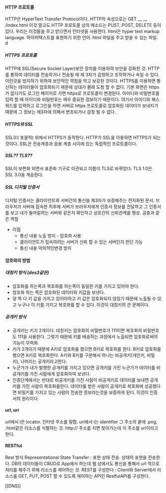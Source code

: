 #### HTTP 프로토콜
HTTP은 HyperText Transfer Protocol이다.
HTTP의 속성으로는 GET __ __ /index.html
이것 말고도 HTTP 프로토콜 상의 메소드는 PUST, POST, DELETE 등이 있다.
우리는 이것들을 주고 받으면서 인터넷을 사용한다.
html은 hyper text markup language. 하이퍼텍스트를 표현하기 위한 언어.
html 파일을 주고 받을 수 있는 파일.
d
##### HTTPS 프로토콜
HTTP에 SSL(Secure Socket Layer)보안 장치를 이용하여 보안을 강화한 것. HTTP를 통하여 데이터를 전송하거나 전송될 때 제 3자가 감청하고 조작하거나 속일 수 있다. 이런것을 방지하기 위하여 보안적인 약점을 막고 보강한 것이다. HTTPS를 이용하면 통신하는 데이터들이 암호화되기 때문에 상대가 몰래 도청 할 수 없다. 
기본 화면은 https가 없다가도 로그인 페이지로 가면 https로 프로토콜이 변경된다. 아이디와 비밀번호를 입력 할 때 아이디와 비밀번호는 매우 중요한 정보이기 때문이다. 여기서 아이디와 패스워드를 입력하고 로그인을 하면 서버로 https 프로토콜로 암호화된 데이터가 보내지기 때문에 그 정보는 제3자에 의해서 변조되거나 감청 될 수 없다. 

##### HTTPS와 SSL
SSL(더 포괄적) 위에서 HTTPS가 동작한다. HTTP가 SSL을 이용하면 HTTPS가 되는것이다. SSL은 전송계층과 응용 계층 사이에 있는 독립적인 프로토콜이다. 

##### SSL?? TLS??
SSL이 보편화 되면서 표준화 기구로 이관되고 이름이 TLS로 바뀌었다. TLS 1.0은 SSL 3.0을 계승한다.

##### SSL 디지털 인증서
디지털 인증서는 클라이언트와 서버간의 통신을 제3자가 보증해주는 전자화된 문서. 브라우저가 서버에 접속한 직후에 서버가 브라우저에게 인증서 정보를 전달하고 그 인증서를 보고 내가 들어갈려는 서버와 같은지 확인하고 상호간의 신뢰관계를 형성. 공증과 같은 역할
- 이점
	- 통신 내용 노출 방지 - 암호화 사용
	- 클라이언트가 접속하려는 서버가 신뢰 할 수 있는 서버인지 판단 가능
	- 통신 내용 악의적인변경 방지
#### 암호와의 방법
##### 대칭키 방식 (des3같은)
- 암호화를 하는쪽과 복호화를 하는쪽이 동일한 키를 가지고 있어야 한다.
- 암호화 하는 쪽은 암호화된 데이터와 키값을 보낸다.
- 양 쪽 다 키 값을 가지고 있어야하고 키 값은 암호화되지 않았기 때문에 노출될 수 있고 누구나 이 키를 가지고 복호화를 할 수 있다. 이것이 대칭키의 큰 문제이다.
##### 공개키 방식
- 공개키는 키가 2개이다. 대칭키는 암호화의 비밀번호가 111이면 복호화의 비밀번호도 111을 사용한다. 그렇기 때문에 키를 배송하는 과정에서 노출되면 암호화로써의 기능이 무력화.
- 키가 2개이기 때문에 A키로 암호화를 했으면 B키로 복호화를 한다. B키로 암호화를 했으면 A키로 복호화한다. A키와 B키를 구분해서 하나는 비공개키(개인키, 비밀키), 나머지는 공개키라고한다. 
- 누군가가 내가 발행한 공개키를 가지고 있으면 공개키를 가진 누군가가 데이터를 비공개키를 가진 사람에게 암호화하여 보낸다. 
- 인증단계에서는 반대로 비공개키를 가진 사람이 비공개키로 데이터를 보내면 공개키를 가진 사람이 복호화를한다. 데이터를 받은 사람이 공개키로 복호화에 성공했다면 비밀키를 가지고 있는 사람이 전송한 정보라는것을 보증하게 된다. 이것이 인증서의 원리이다.
#### url, uri
url에서 l은 locator. 인터넷 주소를 말함.
uri에서 i는 identifier 그 주소의 끝에 .png, .html같은 리소스를 식별하는 것. 
http:// 주소를 치면 찾아가는데 이 주소를 url이라고 한다.

#### RESTful
Rest 방식
Representational State Transfer :  표현 상태 전송. 상태의 표현을 전송한다.
DB의 데이터들이 CRUD로 App에서 하는데 웹 상에서도 통신을 통해서 url 적으로 처리를 해주기 위해 리소스를 제어하는 것. 
REST를 구성한다 : Client와 Server에서 리소스를 GET, PUT, POST 할 수 있도록 제어하는 API인 RestfulAPI를 구성한다.

[[DNS]]